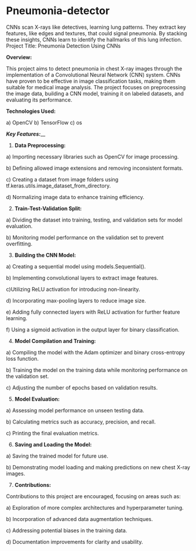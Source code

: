 # Pneumonia-detector
CNNs scan X-rays like detectives, learning lung patterns. They extract key features, like edges and textures, that could signal pneumonia. By stacking these insights, CNNs learn to identify the hallmarks of this lung infection.
Project Title: Pneumonia Detection Using CNNs

**Overview:**

This project aims to detect pneumonia in chest X-ray images through the implementation of a Convolutional Neural Network (CNN) system. CNNs have proven to be effective in image classification tasks, making them suitable for medical image analysis. The project focuses on preprocessing the image data, building a CNN model, training it on labeled datasets, and evaluating its performance.

**Technologies Used:**

a) OpenCV
b) TensorFlow
c) os

_**Key Features:**___

1) **Data Preprocessing:**

a) Importing necessary libraries such as OpenCV for image processing.

b) Defining allowed image extensions and removing inconsistent formats.

c) Creating a dataset from image folders using tf.keras.utils.image_dataset_from_directory.

d) Normalizing image data to enhance training efficiency.

2) **Train-Test-Validation Split:**

a) Dividing the dataset into training, testing, and validation sets for model evaluation.

b) Monitoring model performance on the validation set to prevent overfitting.

3) **Building the CNN Model:**

a) Creating a sequential model using models.Sequential().

b) Implementing convolutional layers to extract image features.

c)Utilizing ReLU activation for introducing non-linearity.

d) Incorporating max-pooling layers to reduce image size.

e) Adding fully connected layers with ReLU activation for further feature learning.

f) Using a sigmoid activation in the output layer for binary classification.

4) **Model Compilation and Training:**

a) Compiling the model with the Adam optimizer and binary cross-entropy loss function.

b) Training the model on the training data while monitoring performance on the validation set.

c) Adjusting the number of epochs based on validation results.

5) **Model Evaluation:**

a) Assessing model performance on unseen testing data.

b) Calculating metrics such as accuracy, precision, and recall.

c) Printing the final evaluation metrics.

6) **Saving and Loading the Model:**

a) Saving the trained model for future use.

b) Demonstrating model loading and making predictions on new chest X-ray images.

7) **Contributions:**

Contributions to this project are encouraged, focusing on areas such as:

a) Exploration of more complex architectures and hyperparameter tuning.

b) Incorporation of advanced data augmentation techniques.

c) Addressing potential biases in the training data.

d) Documentation improvements for clarity and usability.
